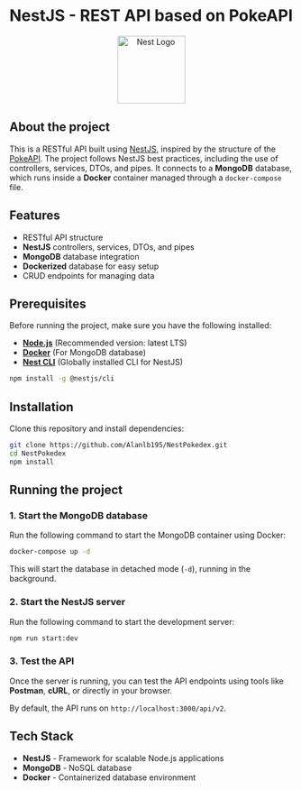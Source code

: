# NestJS - REST API based on PokeAPI

<p align="center">
  <a href="http://nestjs.com/" target="blank"><img src="https://nestjs.com/img/logo-small.svg" width="120" alt="Nest Logo" /></a>
</p>

## About the project

This is a RESTful API built using [NestJS](https://nestjs.com/), inspired by the structure of the [PokeAPI](https://pokeapi.co/). The project follows NestJS best practices, including the use of controllers, services, DTOs, and pipes. It connects to a **MongoDB** database, which runs inside a **Docker** container managed through a `docker-compose` file.

## Features
- RESTful API structure
- **NestJS** controllers, services, DTOs, and pipes
- **MongoDB** database integration
- **Dockerized** database for easy setup
- CRUD endpoints for managing data

## Prerequisites
Before running the project, make sure you have the following installed:

- **[Node.js](https://nodejs.org/)** (Recommended version: latest LTS)
- **[Docker](https://www.docker.com/)** (For MongoDB database)
- **[Nest CLI](https://docs.nestjs.com/cli/overview)** (Globally installed CLI for NestJS)

```sh
npm install -g @nestjs/cli
```

## Installation

Clone this repository and install dependencies:

```sh
git clone https://github.com/Alanlb195/NestPokedex.git
cd NestPokedex
npm install
```

## Running the project

### 1. Start the MongoDB database
Run the following command to start the MongoDB container using Docker:

```sh
docker-compose up -d
```

This will start the database in detached mode (`-d`), running in the background.

### 2. Start the NestJS server
Run the following command to start the development server:

```sh
npm run start:dev
```

### 3. Test the API
Once the server is running, you can test the API endpoints using tools like **Postman**, **cURL**, or directly in your browser.

By default, the API runs on `http://localhost:3000/api/v2`.

## Tech Stack
- **NestJS** - Framework for scalable Node.js applications
- **MongoDB** - NoSQL database
- **Docker** - Containerized database environment

